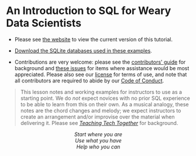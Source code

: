 # An Introduction to SQL for Weary Data Scientists

-   Please see [the website][site] to view the current version of this tutorial.

-   [Download the SQLite databases used in these examples][release].

-   Contributions are very welcome:
    please see the [contributors' guide][contribute] for background
    and [these issues][help-wanted] for items where assistance would be most appreciated.
    Please also see our [license][license] for terms of use,
    and note that all contributors are required to abide by our [Code of Conduct][conduct].

> This lesson notes and working examples for instructors to use as a starting point.
> We do *not* expect novices with no prior SQL experience to be able to learn from this on their own.
> As a musical analogy,
> these notes are the chord changes and melody;
> we expect instructors to create an arrangement and/or improvise over the material
> when delivering it.
> Please see [*Teaching Tech Together*][t3] for background.

<div align="center">
  <p>
    <em>
      Start where you are
      <br/>
      Use what you have
      <br/>
      Help who you can
    </em>
  </p>
</div>

[conduct]: https://gvwilson.github.io/sql-tutorial/conduct/
[contribute]: https://gvwilson.github.io/sql-tutorial/contributing/
[help-wanted]: https://github.com/gvwilson/sql-tutorial/issues?q=is%3Aissue+is%3Aopen+label%3Ahelp-wanted
[license]: https://gvwilson.github.io/sql-tutorial/license/
[release]: https://github.com/gvwilson/sql-tutorial/raw/main/sql-tutorial.zip
[site]: https://gvwilson.github.io/sql-tutorial/
[t3]: https://teachtogether.tech/
